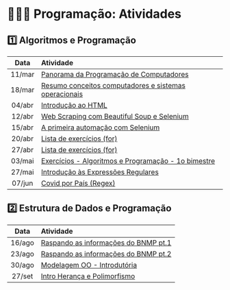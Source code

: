 # 👨🏻‍💻 Programação: Atividades

## 1️⃣ Algoritmos e Programação

| Data | Atividade |
| :-: | :-- |
| 11/mar | [Panorama da Programação de Computadores](./Algoritmos%20e%20Programa%C3%A7%C3%A3o/Panorama%20da%20Programa%C3%A7%C3%A3o%20de%20Computadores/) |
| 18/mar | [Resumo conceitos computadores e sistemas operacionais](./Algoritmos%20e%20Programa%C3%A7%C3%A3o/Resumo%20conceitos%20computadores%20e%20sistemas%20operacionais/) |
| 04/abr | [Introdução ao HTML](./Algoritmos%20e%20Programa%C3%A7%C3%A3o/Introdu%C3%A7%C3%A3o%20ao%20HTML/) |
| 12/abr | [Web Scraping com Beautiful Soup e Selenium](./Algoritmos%20e%20Programa%C3%A7%C3%A3o/Web%20Scraping%20com%20Beautiful%20Soup%20e%20Selenium/) |
| 15/abr | [A primeira automação com Selenium](./Algoritmos%20e%20Programa%C3%A7%C3%A3o/A%20primeira%20automa%C3%A7%C3%A3o%20com%20Selenium/) |
| 20/abr | [Lista de exercícios (for)](./Algoritmos%20e%20Programa%C3%A7%C3%A3o/s06%20-%20Lista%20de%20exerc%C3%ADcios%20(for)/) |
| 27/abr | [Lista de exercícios (for)](./Algoritmos%20e%20Programa%C3%A7%C3%A3o/s07%20-%20Lista%20de%20exerc%C3%ADcios%20(for)/) |
| 03/mai | [Exercícios - Algoritmos e Programação - 1o bimestre](./Algoritmos%20e%20Programa%C3%A7%C3%A3o/Exerc%C3%ADcios%20-%20Algoritmos%20e%20Programa%C3%A7%C3%A3o%20-%201o%20bimestre/) |
| 27/mai | [Introdução às Expressões Regulares](./Algoritmos%20e%20Programa%C3%A7%C3%A3o/Introdu%C3%A7%C3%A3o%20%C3%A0s%20Express%C3%B5es%20Regulares/) |
| 07/jun | [Covid por País (Regex)](./Algoritmos%20e%20Programa%C3%A7%C3%A3o/Covid%20por%20Pa%C3%ADs%20(Regex)/) |

## 2️⃣ Estrutura de Dados e Programação

| Data | Atividade |
| :-: | :-- |
| 16/ago | [Raspando as informações do BNMP pt.1](./Estrutura%20de%20Dados%20e%20Programa%C3%A7%C3%A3o/Raspando%20as%20informa%C3%A7%C3%B5es%20do%20BNMP%20pt.1/) |
| 23/ago | [Raspando as informações do BNMP pt.2](./Estrutura%20de%20Dados%20e%20Programa%C3%A7%C3%A3o/Raspando%20as%20informa%C3%A7%C3%B5es%20do%20BNMP%20pt.2/) |
| 30/ago | [Modelagem OO - Introdutória](./Estrutura%20de%20Dados%20e%20Programa%C3%A7%C3%A3o/Modelagem%20OO%20-%20Introdut%C3%B3ria/) |
| 27/set | [Intro Herança e Polimorfismo](./Estrutura%20de%20Dados%20e%20Programa%C3%A7%C3%A3o/Intro%20Heran%C3%A7a%20e%20Polimorfismo/) |